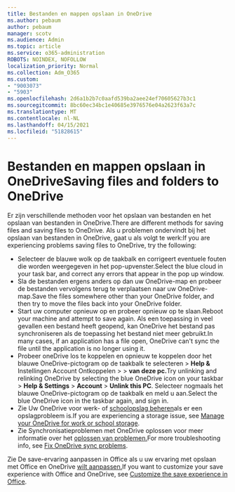 ```yaml
---
title: Bestanden en mappen opslaan in OneDrive
ms.author: pebaum
author: pebaum
manager: scotv
ms.audience: Admin
ms.topic: article
ms.service: o365-administration
ROBOTS: NOINDEX, NOFOLLOW
localization_priority: Normal
ms.collection: Adm_O365
ms.custom:
- "9003073"
- "5903"
ms.openlocfilehash: 2d6a1b2b7c0aafd539ba2aee24ef70605627b3c1
ms.sourcegitcommit: 8bc60ec34bc1e40685e3976576e04a2623f63a7c
ms.translationtype: MT
ms.contentlocale: nl-NL
ms.lasthandoff: 04/15/2021
ms.locfileid: "51828615"
---
```

# <a name="saving-files-and-folders-to-onedrive"></a><span data-ttu-id="11197-102">Bestanden en mappen opslaan in OneDrive</span><span class="sxs-lookup"><span data-stu-id="11197-102">Saving files and folders to OneDrive</span></span>

<span data-ttu-id="11197-103">Er zijn verschillende methoden voor het opslaan van bestanden en het opslaan van bestanden in OneDrive.</span><span class="sxs-lookup"><span data-stu-id="11197-103">There are different methods for saving files and saving files to OneDrive.</span></span> <span data-ttu-id="11197-104">Als u problemen ondervindt bij het opslaan van bestanden in OneDrive, gaat u als volgt te werk:</span><span class="sxs-lookup"><span data-stu-id="11197-104">If you are experiencing problems saving files to OneDrive, try the following:</span></span>

- <span data-ttu-id="11197-105">Selecteer de blauwe wolk op de taakbalk en corrigeert eventuele fouten die worden weergegeven in het pop-upvenster.</span><span class="sxs-lookup"><span data-stu-id="11197-105">Select the blue cloud in your task bar, and correct any errors that appear in the pop up window.</span></span>
- <span data-ttu-id="11197-106">Sla de bestanden ergens anders op dan uw OneDrive-map en probeer de bestanden vervolgens terug te verplaatsen naar uw OneDrive-map.</span><span class="sxs-lookup"><span data-stu-id="11197-106">Save the files somewhere other than your OneDrive folder, and then try to move the files back into your OneDrive folder.</span></span>
- <span data-ttu-id="11197-107">Start uw computer opnieuw op en probeer opnieuw op te slaan.</span><span class="sxs-lookup"><span data-stu-id="11197-107">Reboot your machine and attempt to save again.</span></span> <span data-ttu-id="11197-108">Als een toepassing in veel gevallen een bestand heeft geopend, kan OneDrive het bestand pas synchroniseren als de toepassing het bestand niet meer gebruikt.</span><span class="sxs-lookup"><span data-stu-id="11197-108">In many cases, if an application has a file open, OneDrive can't sync the file until the application is no longer using it.</span></span>    
- <span data-ttu-id="11197-109">Probeer oneDrive los te koppelen en opnieuw te koppelen door het blauwe OneDrive-pictogram op de taakbalk te selecteren > **Help &** Instellingen Account Ontkoppelen  >    >  **van deze pc.**</span><span class="sxs-lookup"><span data-stu-id="11197-109">Try unlinking and relinking OneDrive by selecting the blue OneDrive icon on your taskbar > **Help & Settings** > **Account** > **Unlink this PC**.</span></span> <span data-ttu-id="11197-110">Selecteer nogmaals het blauwe OneDrive-pictogram op de taakbalk en meld u aan.</span><span class="sxs-lookup"><span data-stu-id="11197-110">Select the blue OneDrive icon in the taskbar again, and sign in.</span></span>
- <span data-ttu-id="11197-111">Zie Uw OneDrive voor werk- of [schoolopslag beheren](https://support.microsoft.com/office/manage-your-onedrive-for-work-or-school-storage-31519161-059c-4764-b6f8-f5cd29f7fe68)als er een opslagprobleem is.</span><span class="sxs-lookup"><span data-stu-id="11197-111">If you are experiencing a storage issue, see [Manage your OneDrive for work or school storage](https://support.microsoft.com/office/manage-your-onedrive-for-work-or-school-storage-31519161-059c-4764-b6f8-f5cd29f7fe68).</span></span>
- <span data-ttu-id="11197-112">Zie Synchronisatieproblemen met OneDrive oplossen voor meer informatie over het [oplossen van problemen.](https://docs.microsoft.com/alchemyinsights/fix-onedrive-sync-issues)</span><span class="sxs-lookup"><span data-stu-id="11197-112">For more troubleshooting info, see [Fix OneDrive sync problems](https://docs.microsoft.com/alchemyinsights/fix-onedrive-sync-issues).</span></span>  

<span data-ttu-id="11197-113">Zie De save-ervaring aanpassen in Office als u uw ervaring met opslaan met Office en OneDrive [wilt aanpassen.](https://support.microsoft.com/office/customize-the-save-experience-in-office-786200a7-f5f2-4d26-a3ae-b78c60dd5d3b)</span><span class="sxs-lookup"><span data-stu-id="11197-113">If you want to customize your save experience with Office and OneDrive, see [Customize the save experience in Office](https://support.microsoft.com/office/customize-the-save-experience-in-office-786200a7-f5f2-4d26-a3ae-b78c60dd5d3b).</span></span>
